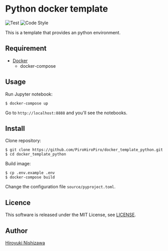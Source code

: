 # Python docker template

![Test](https://github.com/PiroHiroPiro/docker_template_python/workflows/Test/badge.svg)
![Code Style](https://github.com/PiroHiroPiro/docker_template_python/workflows/Code%20Style/badge.svg)

This is a template that provides an python environment.

## Requirement

- [Docker](https://www.docker.com/)
  - docker-compose

## Usage

Run Jupyter notebook:

```console
$ docker-compose up
```

Go to `http://localhost:8888` and you'll see the notebooks.

## Install

Clone repository:

```console
$ git clone https://github.com/PiroHiroPiro/docker_template_python.git
$ cd docker_template_python
```

Build image:

```console
$ cp .env.example .env
$ docker-compose build
```

Change the configuration file `source/pyproject.toml`.

## Licence

This software is released under the MIT License, see [LICENSE](https://github.com/PiroHiroPiro/docker_template_python/blob/master/LICENSE).

## Author

[Hiroyuki Nishizawa](https://github.com/PiroHiroPiro)
